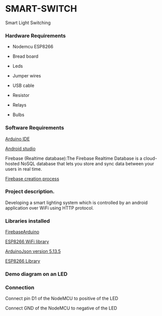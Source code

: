 # SMART-SWITCH
Smart Light Switching

### Hardware Requirements
- Nodemcu ESP8266 

- Bread board

- Leds

- Jumper wires

- USB cable

- Resistor

- Relays

- Bulbs

### Software Requirements
[Arduino IDE](https://www.arduino.cc/en/Main/Software)

[Android studio](https://developer.android.com/studio?gclid=Cj0KCQjw_dWGBhDAARIsAMcYuJxSorSzlaZerJVsB2MzHUj0hZ2O9gxSlPIMrYXx69GwbUY9qHFVLxkaApQ8EALw_wcB&gclsrc=aw.ds) 

Firebase (Realtime database):The Firebase Realtime Database is a cloud-hosted NoSQL database that lets you store and sync data between your users in real time.

[Firebase creation process](https://firebase.google.com/docs/web/setup)

### Project description.
Developing a smart lighting system which is controlled by an android application  over WiFi using HTTP protocol.

### Libraries installed

[FirebaseArduino](https://github.com/FirebaseExtended/firebase-arduino)

[ESP8266 WiFi library](https://github.com/ekstrand/SerialESP8266wifi/archive/master.zip)

[ArduinoJson version 5.13.5](https://arduinojson.org/v5/doc/installation/) 

[ESP8266 Library](https://github.com/esp8266/Arduino)

### Demo diagram on an LED

### Connection
Connect pin D1 of the NodeMCU to positive of the LED

Connect GND of the NodeMCU to negative of the LED


